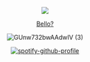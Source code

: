 <div align="center">



![](https://komarev.com/ghpvc/?username=orekoto&label=meowers&color=gray&style=flat)

[Bello?](https://rentry.co/gurin)

![GUnw732bwAAdwIV (3)](https://github.com/user-attachments/assets/f053802e-9708-4205-b52d-d8f4301861a5)

[![spotify-github-profile](https://spotify-github-profile.kittinanx.com/api/view?uid=of9gwop73rcqe2xorqmh5plr8&cover_image=true&theme=novatorem&show_offline=false&background_color=ffffff&interchange=false&bar_color=d6d6d6&bar_color_cover=false)](https://github.com/kittinan/spotify-github-profile)

